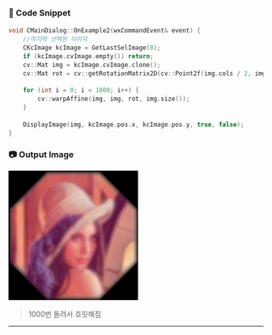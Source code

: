 ### 📝 Code Snippet

```cpp
void CMainDialog::OnExample2(wxCommandEvent& event) {
	//마지막 선택된 이미지
	CKcImage kcImage = GetLastSelImage(0);
	if (kcImage.cvImage.empty()) return;
	cv::Mat img = kcImage.cvImage.clone();
	cv::Mat rot = cv::getRotationMatrix2D(cv::Point2f(img.cols / 2, img.rows / 2), 45, 1);

	for (int i = 0; i < 1000; i++) {
		cv::warpAffine(img, img, rot, img.size());
	}

	DisplayImage(img, kcImage.pos.x, kcImage.pos.y, true, false);
}
```

### 📷 Output Image

![](./images/1.jpg)

> 1000번 돌려서 흐릿해짐

-------